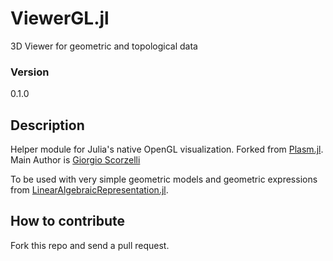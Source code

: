 # ViewerGL.jl

3D Viewer for geometric and topological data

### Version
0.1.0

## Description

Helper module for Julia's native OpenGL visualization. 
Forked from [Plasm.jl](https://github.com/plasm-language/pyplasm/tree/master/src/plasm.jl).
Main Author is [Giorgio Scorzelli](https://github.com/scrgiorgio)

To be used with very simple geometric models and geometric expressions 
from [LinearAlgebraicRepresentation.jl](https://github.com/cvdlab/LinearAlgebraicRepresentation.jl). 

## How to contribute

Fork this repo and send a pull request.
